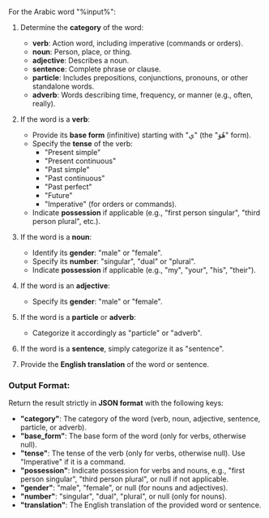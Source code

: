  For the Arabic word "%input%":
1. Determine the **category** of the word:
   - **verb**: Action word, including imperative (commands or orders).
   - **noun**: Person, place, or thing.
   - **adjective**: Describes a noun.
   - **sentence**: Complete phrase or clause.
   - **particle**: Includes prepositions, conjunctions, pronouns, or other standalone words.
   - **adverb**: Words describing time, frequency, or manner (e.g., often, really).

2. If the word is a **verb**:
   - Provide its **base form** (infinitive) starting with "ي" (the "هُوَ" form).
   - Specify the **tense** of the verb:
     - "Present simple"
     - "Present continuous"
     - "Past simple"
     - "Past continuous"
     - "Past perfect"
     - "Future"
     - "Imperative" (for orders or commands).
   - Indicate **possession** if applicable (e.g., "first person singular", "third person plural", etc.).

3. If the word is a **noun**:
   - Identify its **gender**: "male" or "female".
   - Specify its **number**: "singular", "dual" or "plural".
   - Indicate **possession** if applicable (e.g., "my", "your", "his", "their").

4. If the word is an **adjective**:
   - Specify its **gender**: "male" or "female".

5. If the word is a **particle** or **adverb**:
   - Categorize it accordingly as "particle" or "adverb".

6. If the word is a **sentence**, simply categorize it as "sentence".

7. Provide the **English translation** of the word or sentence.

### Output Format:
Return the result strictly in **JSON format** with the following keys:
- **"category"**: The category of the word (verb, noun, adjective, sentence, particle, or adverb).
- **"base_form"**: The base form of the word (only for verbs, otherwise null).
- **"tense"**: The tense of the verb (only for verbs, otherwise null). Use "Imperative" if it is a command.
- **"possession"**: Indicate possession for verbs and nouns, e.g., "first person singular", "third person plural", or null if not applicable.
- **"gender"**: "male", "female", or null (for nouns and adjectives).
- **"number"**: "singular", "dual", "plural", or null (only for nouns).
- **"translation"**: The English translation of the provided word or sentence.
